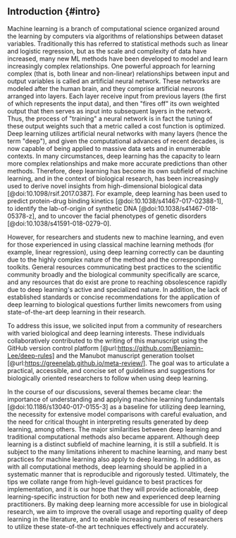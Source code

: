 ## Introduction {#intro}

Machine learning is a branch of computational science organized around the learning by computers via algorithms of relationships between dataset variables. Traditionally this has referred to statistical methods such as linear and logistic regression, but as the scale and complexity of data have increased, many new ML methods have been developed to model and learn increasingly complex relationships.
One powerful approach for learning complex (that is, both linear and non-linear) relationships between input and output variables is called an artificial neural network.
These networks are modeled after the human brain, and they comprise artificial neurons arranged into layers.
Each layer receive input from previous layers (the first of which represents the input data), and then "fires off" its own weighted output that then serves as input into subsequent layers in the network. 
Thus, the process of "training" a neural network is in fact the tuning of these output weights such that a metric called a cost function is optimized.
Deep learning utilizes artificial neural networks with many layers (hence the term "deep"), and given the computational advances of recent decades, is now capable of being applied to massive data sets and in enumerable contexts.
In many circumstances, deep learning has the capacity to learn more complex relationships and make more accurate predictions than other methods.
Therefore, deep learning has become its own subfield of machine learning, and in the context of biological research, has been increasingly used to derive novel insights from high-dimensional biological data [@doi:10.1098/rsif.2017.0387].
For example, deep learning has been used to predict protein-drug binding kinetics [@doi:10.1038/s41467-017-02388-1], to identify the lab-of-origin of synthetic DNA [@doi:10.1038/s41467-018-05378-z], and to uncover the facial phenotypes of genetic disorders [@doi:10.1038/s41591-018-0279-0].

However, for researchers and students new to machine learning, and even for those experienced in using classical machine learning methods (for example, linear regression), using deep learning correctly can be daunting due to the highly complex nature of the method and the corresponding toolkits.
General resources communicating best practices to the scientific community broadly and the biological community specifically are scarce, and any resources that do exist are prone to reaching obsolescence rapidly due to deep learning's active and specialized nature.
In addition, the lack of established standards or concise recommendations for the application of deep learning to biological questions further limits newcomers from using state-of-the-art deep learning in their research.  

To address this issue, we solicited input from a community of researchers with varied biological and deep learning interests.
These individuals collaboratively contributed to the writing of this manuscript using the GitHub version control platform [@url:https://github.com/Benjamin-Lee/deep-rules] and the Manubot manuscript generation toolset [@url:https://greenelab.github.io/meta-review/].
The goal was to articulate a practical, accessible, and concise set of guidelines and suggestions for biologically oriented researchers to follow when using deep learning.

In the course of our discussions, several themes became clear: the importance of understanding and applying machine learning fundamentals [@doi:10.1186/s13040-017-0155-3] as a baseline for utilizing deep learning, the necessity for extensive model comparisons with careful evaluation, and the need for critical thought in interpreting results generated by deep learning, among others.
The major similarities between deep learning and traditional computational methods also became apparent.
Although deep learning is a distinct subfield of machine learning, it is still a subfield.
It is subject to the many limitations inherent to machine learning, and many best practices for machine learning also apply to deep learning.
In addition, as with all computational methods, deep learning should be applied in a systematic manner that is reproducible and rigorously tested.
Ultimately, the tips we collate range from high-level guidance to best practices for implementation, and it is our hope that they will provide actionable, deep learning-specific instruction for both new and experienced deep learning practitioners.
By making deep learning more accessible for use in biological research, we aim to improve the overall usage and reporting quality of deep learning in the literature, and to enable increasing numbers of researchers to utilize these state-of-the art techniques effectively and accurately.